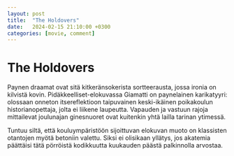 ```yaml
---
layout: post
title:  "The Holdovers"
date:   2024-02-15 21:10:00 +0300
categories: [movie, comment]
---
```


# The Holdovers

Paynen draamat ovat sitä kitkeränsokerista sortteerausta, jossa ironia on kilvistä kovin. Pidäkkeelliset-elokuvassa Giamatti on paynelainen karikatyyri: olossaan onneton itsereflektioon taipuvainen keski-ikäinen poikakoulun historianopettaja, jolta ei liikene laupeutta. Vapauden ja vastuun rajoja mittailevat joulunajan ginesnuoret ovat kuitenkin yhtä lailla tarinan ytimessä.

Tuntuu siltä, että kouluympäristöön sijoittuvan elokuvan muoto on klassisten otantojen myötä betoniin valettu. Siksi ei olisikaan yllätys, jos akatemia päättäisi tätä pörröistä kodikkuutta kuukauden päästä palkinnolla arvostaa.

[//]: # "https://www.imdb.com/title/tt14849194/"